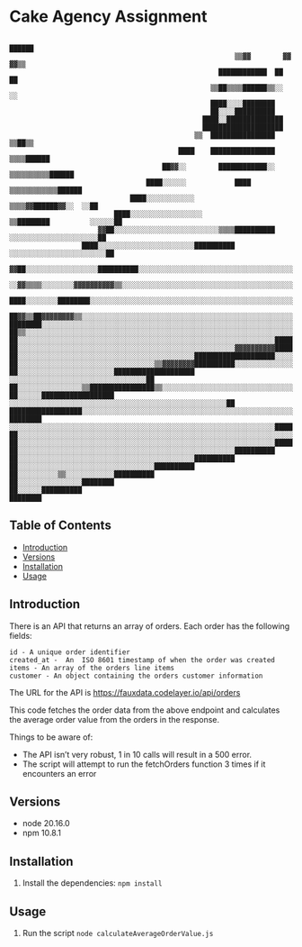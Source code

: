 # Cake Agency Assignment
```
                                                                      ██████                
                                                        ▒▒▓▓        ▓▓      ▓▓▒▒            
                                                    ████████████  ██            ██          
                                                  ▒▒██▒▒▒▒██████▒▒░░            ░░          
                                                  ████░░░░████████                          
                                                  ██░░░░██████████                          
                                                ████░░██████████████                        
                                                ████████████████████                        
                                              ▒▒  ████████████████    ▒▒██▒▒                
                                          ████    ████████████████      ▒▒▒▒██████          
                                      ██▓▓░░        ████████████░░      ▒▒▒▒▒▒▒▒▒▒██████    
                                  ████░░░░░░            ████            ▒▒▒▒▒▒▒▒▒▒▒▒██████  
                              ████░░░░░░░░░░░░                        ▒▒▒▒▓▓██████▓▓░░  ░░██
                          ████░░░░░░░░░░░░░░░░░░                ▒▒████████          ░░░░░░██
                      ▓▓██░░░░░░░░░░░░░░░░░░░░░░░░░░▒▒▒▒██████████  ░░░░░░░░░░░░░░░░░░░░░░██
                  ████░░░░░░░░░░░░░░░░░░░░░░░░██████████          ░░░░░░░░░░░░░░░░░░░░░░░░██
              ▓▓██░░░░░░░░░░░░░░░░░░██████████░░░░░░░░░░░░░░░░░░░░░░░░░░░░░░░░░░░░░░░░░░░░██
          ░░▓▓▒▒▒▒░░░░░░░░▓▓▓▓▓▓▓▓▓▓▒▒░░░░░░░░░░░░░░░░░░░░░░░░░░░░░░░░░░░░░░░░░░░░░░░░░░░░██
      ████░░░░░░░░████████░░░░░░░░░░░░░░░░░░░░░░░░░░░░░░░░░░░░░░░░░░░░░░░░░░░░░░░░░░░░░░░░██
  ██▓▓▒▒██▓▓▓▓▓▓▓▓▒▒░░░░░░░░░░░░░░░░░░░░░░░░░░░░░░░░░░░░░░░░░░░░░░░░░░░░░░░░░░░░░░░░░░░░░░██
████████░░░░░░░░░░░░░░░░░░░░░░░░░░░░░░░░░░░░░░░░░░░░░░░░░░░░░░░░░░░░░░░░░░░░░░░░░░░░████████
██▒▒░░░░░░░░░░░░░░░░░░░░░░░░░░░░░░░░░░░░░░░░░░░░░░░░░░░░░░░░░░░░░░░░░░░░░░▒▒████████████████
██░░░░░░░░░░░░░░░░░░░░░░░░░░░░░░░░░░░░░░░░░░░░░░░░░░░░░░░░░░░░░░░░██████████████████░░░░░░██
██░░░░░░░░░░░░░░░░░░░░░░░░░░░░░░░░░░░░░░░░░░░░░░░░░░░░░░▓▓▓▓▓▓▓▓▓▓████████▒▒▒▒▒▒▒▒▒▒░░░░░░██
██░░░░░░░░░░░░░░░░░░░░░░░░░░░░░░░░░░░░░░░░░░░░████████████████████░░░░░░░░░░░░░░░░░░░░░░░░██
██░░░░░░░░░░░░░░░░░░░░░░░░░░░░░░░░░░▒▒▓▓▓▓▓▓▓▓██████████░░░░░░░░░░░░░░░░░░░░░░░░░░░░░░░░░░██
██░░░░░░░░░░░░░░░░░░░░░░░░████████████████████          ░░░░░░░░░░░░░░░░░░░░░░░░░░░░░░░░░░██
██░░░░░░░░░░░░░░░░▒▒████████████████▒▒░░░░░░░░░░░░░░░░░░░░░░░░░░░░░░░░░░░░░░░░░░░░░░░░░░░░██
██░░░░░░██████████████████          ░░░░░░░░░░░░░░░░░░░░░░░░░░░░░░░░░░░░░░░░░░░░░░░░░░░░░░██
██████████████████░░░░░░░░░░░░░░░░░░░░░░░░░░░░░░░░░░░░░░░░░░░░░░░░░░░░░░░░░░░░░░░░░░░░░░░░██
████████          ░░░░░░░░░░░░░░░░░░░░░░░░░░░░░░░░░░░░░░░░░░░░░░░░░░░░░░░░░░░░░░░░░░██████  
██░░░░░░░░░░░░░░░░░░░░░░░░░░░░░░░░░░░░░░░░░░░░░░░░░░░░░░░░░░░░░░░░░░░░░░░░████████▓▓        
██░░░░░░░░░░░░░░░░░░░░░░░░░░░░░░░░░░░░░░░░░░░░░░░░░░░░░░░░░░░░░░░░████████                  
██░░░░░░░░░░░░░░░░░░░░░░░░░░░░░░░░░░░░░░░░░░░░░░░░░░░░░░██████████                          
██░░░░░░░░░░░░░░░░░░░░░░░░░░░░░░░░░░░░░░░░░░░░██████████                                    
██░░░░░░░░░░░░░░░░░░░░░░░░░░░░░░░░░░██████████                                              
██░░░░░░░░░░▒▒░░░░░░░░░░░░██████████                                                        
██░░░░░░░░░░░░░░░░████████                                                                  
██░░░░░░██████████                                                                          
████████                                                                                    
```

## Table of Contents
- [Introduction](#introduction)
- [Versions](#versions)
- [Installation](#installation)
- [Usage](#usage)

## Introduction
There is an API that returns an array of orders. Each order has the following fields:

    id - A unique order identifier
    created_at -  An  ISO 8601 timestamp of when the order was created
    items - An array of the orders line items
    customer - An object containing the orders customer information

The URL for the API is https://fauxdata.codelayer.io/api/orders

This code fetches the order data from the above endpoint and calculates the average order value from the orders in the response.

Things to be aware of:

- The API isn’t very robust, 1 in 10 calls will result in a 500 error.
- The script will attempt to run the fetchOrders function 3 times if it encounters an error

## Versions
- node 20.16.0
- npm 10.8.1

## Installation
1. Install the dependencies: `npm install`

## Usage
1. Run the script `node calculateAverageOrderValue.js`